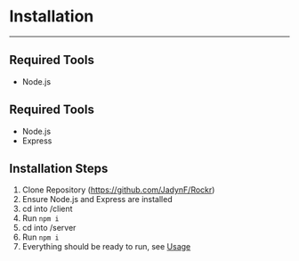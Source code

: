 # Installation
---

## Required Tools
- Node.js

## Required Tools
- Node.js
- Express

## Installation Steps
1. Clone Repository (https://github.com/JadynF/Rockr)
2. Ensure Node.js and Express are installed
3. cd into /client
4. Run `npm i`
5. cd into /server
6. Run `npm i`
7. Everything should be ready to run, see [Usage](usage.md)